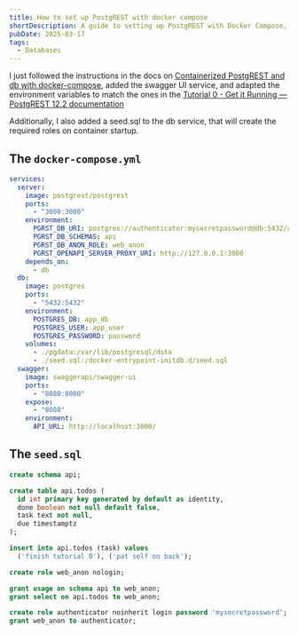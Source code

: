 ```yaml
---
title: How to set up PostgREST with docker compose
shortDescription: A guide to setting up PostgREST with Docker Compose, including database configuration, role management, and Swagger UI integration.
pubDate: 2025-03-17
tags:
  - Databases
---
```


I just followed the instructions in the docs on [Containerized PostgREST and db with docker-compose](https://docs.postgrest.org/en/v12/explanations/install.html#containerized-postgrest-and-db-with-docker-compose),
added the swagger UI service, and adapted the environment variables to match the ones in the [Tutorial 0 - Get it Running — PostgREST 12.2 documentation](https://docs.postgrest.org/en/v12/tutorials/tut0.html)

Additionally, I also added a seed.sql to the db service, that will create the required roles on container startup.

## The `docker-compose.yml`

```yaml
services:
  server:
    image: postgrest/postgrest
    ports:
      - "3000:3000"
    environment:
      PGRST_DB_URI: postgres://authenticator:mysecretpassword@db:5432/app_db
      PGRST_DB_SCHEMAS: api
      PGRST_DB_ANON_ROLE: web_anon
      PGRST_OPENAPI_SERVER_PROXY_URI: http://127.0.0.1:3000
    depends_on:
      - db
  db:
    image: postgres
    ports:
      - "5432:5432"
    environment:
      POSTGRES_DB: app_db
      POSTGRES_USER: app_user
      POSTGRES_PASSWORD: password
    volumes:
      - ./pgdata:/var/lib/postgresql/data
      - ./seed.sql:/docker-entrypoint-initdb.d/seed.sql
  swagger:
    image: swaggerapi/swagger-ui
    ports:
      - "8080:8080"
    expose:
      - "8080"
    environment:
      API_URL: http://localhost:3000/
```

## The `seed.sql`

```sql
create schema api;

create table api.todos (
  id int primary key generated by default as identity,
  done boolean not null default false,
  task text not null,
  due timestamptz
);

insert into api.todos (task) values
  ('finish tutorial 0'), ('pat self on back');

create role web_anon nologin;

grant usage on schema api to web_anon;
grant select on api.todos to web_anon;

create role authenticator noinherit login password 'mysecretpassword';
grant web_anon to authenticator;
```
